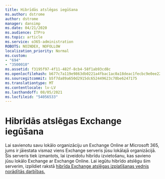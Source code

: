 ```yaml
---
title: Hibrīdās atslēgas iegūšana
ms.author: dstrome
author: dstrome
manager: dansimp
ms.date: 04/21/2020
ms.audience: ITPro
ms.topic: article
ms.service: o365-administration
ROBOTS: NOINDEX, NOFOLLOW
localization_priority: Normal
ms.custom:
- "694"
- "3500010"
ms.assetid: f3195f97-4f11-482f-8cb4-58f1ab93cd8c
ms.openlocfilehash: b677c7a119e9863db0221a4fbac1ac0a18deac1fecbc9e0ee22333d97144bc3d
ms.sourcegitcommit: b5f7da89a650d2915dc652449623c78be6247175
ms.translationtype: MT
ms.contentlocale: lv-LV
ms.lasthandoff: 08/05/2021
ms.locfileid: "54056533"
---
```

# <a name="getting-an-exchange-hybrid-key"></a>Hibrīdās atslēgas Exchange iegūšana

Lai savienotu savu lokālo organizāciju un Exchange Online ar Microsoft 365, jums ir jāiestata vismaz viens Exchange serveris jūsu lokālajā organizācijā. Šis serveris tiek izmantots, lai izveidotu hibrīdu izvietošanu, kas savieno jūsu lokālo Exchange ar Exchange Online. Lai iegūtu hibrīdo atslēgu šim serverim, izpildiet rakstā [hibrīda Exchange atslēgas izplatīšanas vednis norādītās darbības.](https://aka.ms/hybridkey)
  